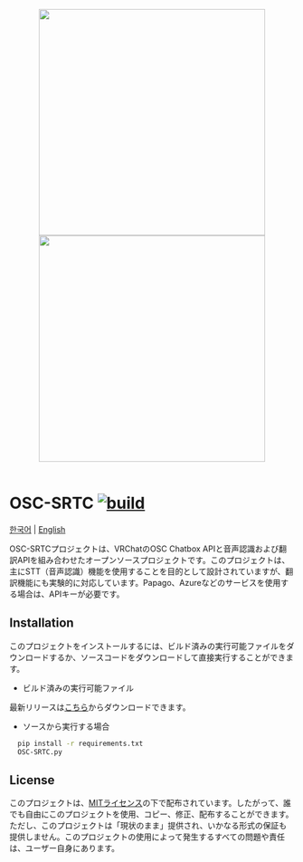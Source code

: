 <p align="center">
  <img src="https://github.com/rera-vrc/OSC-SRTC/blob/main/imgs/Dark-Logo.png?raw=true#gh-dark-mode-only" width="400">
  <img src="https://github.com/rera-vrc/OSC-SRTC/blob/main/imgs/Light-Logo.png?raw=true#gh-light-mode-only" width="400">
  </br>
  </br>
</p>

# OSC-SRTC [![build](https://github.com/rera-vrc/OSC-SRTC/actions/workflows/release.yaml/badge.svg)](https://github.com/rera-vrc/OSC-SRTC/actions/workflows/release.yaml)

[한국어](https://github.com/rera-vrc/OSC-SRTC/blob/main/readme-KO.md) | [English](https://github.com/rera-vrc/OSC-SRTC/blob/main/readme.md)

OSC-SRTCプロジェクトは、VRChatのOSC Chatbox APIと音声認識および翻訳APIを組み合わせたオープンソースプロジェクトです。このプロジェクトは、主にSTT（音声認識）機能を使用することを目的として設計されていますが、翻訳機能にも実験的に対応しています。Papago、Azureなどのサービスを使用する場合は、APIキーが必要です。

## Installation

このプロジェクトをインストールするには、ビルド済みの実行可能ファイルをダウンロードするか、ソースコードをダウンロードして直接実行することができます。

* ビルド済みの実行可能ファイル

最新リリースは[こちら](https://github.com/rera-vrc/OSC-SRTC/releases)からダウンロードできます。

* ソースから実行する場合

```bash
  pip install -r requirements.txt
  OSC-SRTC.py
```
    
## License

このプロジェクトは、[MITライセンス](https://choosealicense.com/licenses/mit/)の下で配布されています。したがって、誰でも自由にこのプロジェクトを使用、コピー、修正、配布することができます。ただし、このプロジェクトは「現状のまま」提供され、いかなる形式の保証も提供しません。このプロジェクトの使用によって発生するすべての問題や責任は、ユーザー自身にあります。